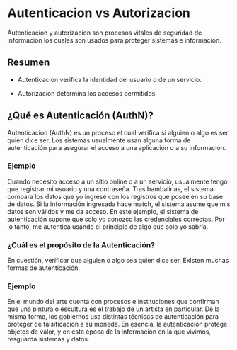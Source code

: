 # Autenticacion vs Autorizacion

Autenticacion y autorizacion son procesos vitales de seguridad de informacion los cuales son usados para proteger sistemas e informacion.

## Resumen

- Autenticacion verifica la identidad del usuario o de un servicio.

- Autorizacion determina los accesos permitidos.

## ¿Qué es Autenticación (AuthN)?

Autenticacion (AuthN) es un proceso el cual verifica si alguien o algo es ser quien dice ser. Los sistemas usualmente usan alguna forma de autenticación para asegurar el acceso a una aplicación o a su información.

### Ejemplo

Cuando necesito acceso a un sitio online o a un servicio, usualmente tengo que registrar mi usuario y una contraseña. Tras bambalinas, el sistema compara los datos que yo ingresé con los registros que posee en su base de datos. Si la información ingresada hace match, el sistema asume que mis datos son válidos y me da acceso. En este ejemplo, el sistema de autenticación supone que solo yo conozco las credenciales correctas. Por lo tanto, me autentica usando el principio de algo que solo yo sabría.

### ¿Cuál es el propósito de la Autenticación?

En cuestión, verificar que alguien o algo sea quien dice ser. Existen muchas formas de autenticación.

### Ejemplo

En el mundo del arte cuenta con procesos e instituciones que confirman que una pintura o escultura es el trabajo de un artista en particular. De la misma forma, los gobiernos usa distintas técnicas de autenticación para proteger de falsificación a su moneda. En esencia, la autenticación protege objetos de valor, y en esta época de la información en la que vivimos, resguarda sistemas y datos.
